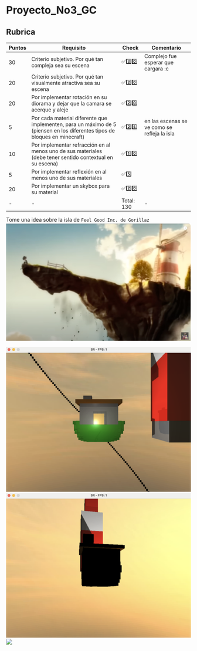 # Proyecto_No3_GC

## Rubrica

| Puntos | Requisito | Check | Comentario |
|----|----|----|----|
| 30 | Criterio subjetivo. Por qué tan compleja sea su escena | ✅3️⃣0️⃣ | Complejo fue esperar que cargara :c |
| 20 | Criterio subjetivo. Por qué tan visualmente atractiva sea su escena | ✅2️⃣0️⃣ |  |
| 20 | Por implementar rotación en su diorama y dejar que la camara se acerque y aleje | ✅2️⃣0️⃣ |  |
| 5 | Por cada material diferente que implementen, para un máximo de 5 (piensen en los diferentes tipos de bloques en minecraft) | ✅2️⃣5️⃣ | en las escenas se ve como se refleja la isla |
| 10 | Por implementar refracción en al menos uno de sus materiales (debe tener sentido contextual en su escena) | ✅1️⃣0️⃣ |  |
| 5 | Por implementar reflexión en al menos uno de sus materiales | ✅5️⃣ |  |
| 20 | Por implementar un skybox para su material | ✅2️⃣0️⃣ |  |
| - | - | Total: 130 | - |


Tome una idea sobre la isla de `Feel Good Inc. de Gorillaz` 
![](https://github.com/mvrcentes/Proyecto_No3_GC/blob/main/ss.png?raw=true)

![](https://github.com/mvrcentes/Proyecto_No3_GC/blob/main/pic1.png?raw=true)
![](https://github.com/mvrcentes/Proyecto_No3_GC/blob/main/pic2.png?raw=true)
![](https://github.com/mvrcentes/Proyecto_No3_GC/blob/main/pic4.png?raw=true)


